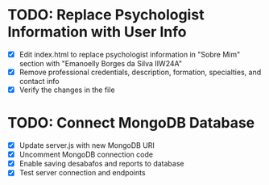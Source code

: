 # TODO: Replace Psychologist Information with User Info

- [x] Edit index.html to replace psychologist information in "Sobre Mim" section with "Emanoelly Borges da Silva IIW24A"
- [x] Remove professional credentials, description, formation, specialties, and contact info
- [x] Verify the changes in the file

# TODO: Connect MongoDB Database

- [x] Update server.js with new MongoDB URI
- [x] Uncomment MongoDB connection code
- [x] Enable saving desabafos and reports to database
- [x] Test server connection and endpoints
